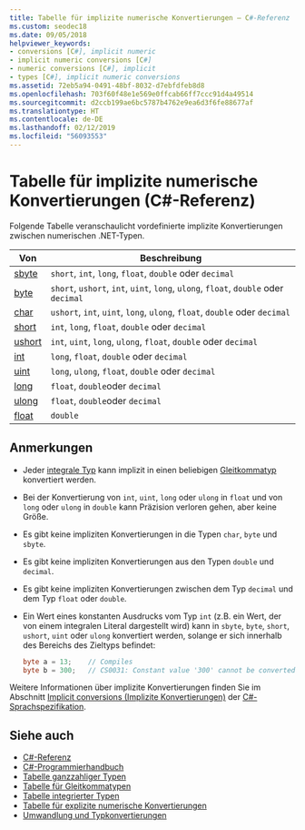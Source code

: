 ```yaml
---
title: Tabelle für implizite numerische Konvertierungen – C#-Referenz
ms.custom: seodec18
ms.date: 09/05/2018
helpviewer_keywords:
- conversions [C#], implicit numeric
- implicit numeric conversions [C#]
- numeric conversions [C#], implicit
- types [C#], implicit numeric conversions
ms.assetid: 72eb5a94-0491-48bf-8032-d7ebfdfeb8d8
ms.openlocfilehash: 703f60f48e1e569e0ffcab66ff7ccc91d4a49514
ms.sourcegitcommit: d2ccb199ae6bc5787b4762e9ea6d3f6fe88677af
ms.translationtype: HT
ms.contentlocale: de-DE
ms.lasthandoff: 02/12/2019
ms.locfileid: "56093553"
---
```

# <a name="implicit-numeric-conversions-table-c-reference"></a>Tabelle für implizite numerische Konvertierungen (C#-Referenz)

Folgende Tabelle veranschaulicht vordefinierte implizite Konvertierungen zwischen numerischen .NET-Typen.
  
|Von|Beschreibung|  
|----------|--------|  
|[sbyte](sbyte.md)|`short`, `int`, `long`, `float`, `double` oder `decimal`|  
|[byte](byte.md)|`short`, `ushort`, `int`, `uint`, `long`, `ulong`, `float`, `double` oder `decimal`|  
|[char](char.md)|`ushort`, `int`, `uint`, `long`, `ulong`, `float`, `double` oder `decimal`|  
|[short](short.md)|`int`, `long`, `float`, `double` oder `decimal`|  
|[ushort](ushort.md)|`int`, `uint`, `long`, `ulong`, `float`, `double` oder `decimal`|  
|[int](int.md)|`long`, `float`, `double` oder `decimal`|  
|[uint](uint.md)|`long`, `ulong`, `float`, `double` oder `decimal`|  
|[long](long.md)|`float`, `double`oder `decimal`|  
|[ulong](ulong.md)|`float`, `double`oder `decimal`|  
|[float](float.md)|`double`|  
  
## <a name="remarks"></a>Anmerkungen  

- Jeder [integrale Typ](integral-types-table.md) kann implizit in einen beliebigen [Gleitkommatyp](floating-point-types-table.md) konvertiert werden.

- Bei der Konvertierung von `int`, `uint`, `long` oder `ulong` in `float` und von `long` oder `ulong` in `double` kann Präzision verloren gehen, aber keine Größe.  
  
- Es gibt keine impliziten Konvertierungen in die Typen `char`, `byte` und `sbyte`.  

- Es gibt keine impliziten Konvertierungen aus den Typen `double` und `decimal`.
  
- Es gibt keine impliziten Konvertierungen zwischen dem Typ `decimal` und dem Typ `float` oder `double`.  
  
- Ein Wert eines konstanten Ausdrucks vom Typ `int` (z.B. ein Wert, der von einem integralen Literal dargestellt wird) kann in `sbyte`, `byte`, `short`, `ushort`, `uint` oder `ulong` konvertiert werden, solange er sich innerhalb des Bereichs des Zieltyps befindet:

  ```csharp
  byte a = 13;    // Compiles
  byte b = 300;   // CS0031: Constant value '300' cannot be converted to a 'byte'
  ```

Weitere Informationen über implizite Konvertierungen finden Sie im Abschnitt [Implicit conversions (Implizite Konvertierungen)](~/_csharplang/spec/conversions.md#implicit-conversions) der [C#-Sprachspezifikation](../language-specification/index.md).
  
## <a name="see-also"></a>Siehe auch

- [C#-Referenz](../index.md)
- [C#-Programmierhandbuch](../../programming-guide/index.md)
- [Tabelle ganzzahliger Typen](integral-types-table.md)
- [Tabelle für Gleitkommatypen](floating-point-types-table.md)
- [Tabelle integrierter Typen](built-in-types-table.md)
- [Tabelle für explizite numerische Konvertierungen](explicit-numeric-conversions-table.md)
- [Umwandlung und Typkonvertierungen](../../programming-guide/types/casting-and-type-conversions.md)
